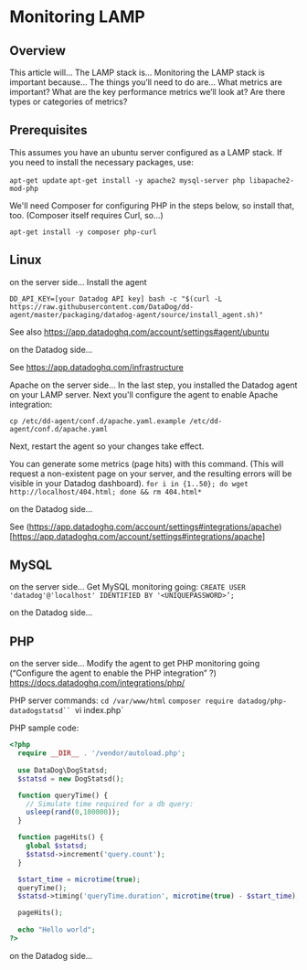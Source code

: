 # Monitoring LAMP

## Overview

This article will…
The LAMP stack is…
Monitoring the LAMP stack is important because…
The things you’ll need to do are…
What metrics are important? What are the key performance metrics we’ll look at? Are there types or categories of metrics?

## Prerequisites

This assumes you have an ubuntu server configured as a LAMP stack. If you need to install the necessary 
packages, use:

`apt-get update`
`apt-get install -y apache2 mysql-server php libapache2-mod-php`

We'll need Composer for configuring PHP in the steps below, so install that, too. (Composer itself requires Curl, so...)

`apt-get install -y composer php-curl`

## Linux
on the server side...
Install the agent

`DD_API_KEY=[your Datadog API key] bash -c "$(curl -L https://raw.githubusercontent.com/DataDog/dd-agent/master/packaging/datadog-agent/source/install_agent.sh)"`

See also https://app.datadoghq.com/account/settings#agent/ubuntu

on the Datadog side...

See https://app.datadoghq.com/infrastructure 


Apache
on the server side...
In the last step, you installed the Datadog agent on your LAMP server. Next you'll configure the agent to enable Apache integration:

`cp /etc/dd-agent/conf.d/apache.yaml.example /etc/dd-agent/conf.d/apache.yaml`

Next, restart the agent so your changes take effect.

You can generate some metrics (page hits) with this command. (This will request a non-existent page on your server, and the resulting errors will be visible in your Datadog dashboard).
`for i in {1..50}; do wget http://localhost/404.html; done && rm 404.html*`

on the Datadog side...

See (https://app.datadoghq.com/account/settings#integrations/apache)[https://app.datadoghq.com/account/settings#integrations/apache]


## MySQL
on the server side...
Get MySQL monitoring going:
`CREATE USER 'datadog'@'localhost' IDENTIFIED BY '<UNIQUEPASSWORD>’;`

on the Datadog side...


## PHP
on the server side...
Modify the agent to get PHP monitoring going
(“Configure the agent to enable the PHP integration” ?)
https://docs.datadoghq.com/integrations/php/

PHP server commands:
`cd /var/www/html`
`composer require datadog/php-datadogstatsd``
`vi index.php`

PHP sample code:
```php
<?php
  require __DIR__ . '/vendor/autoload.php';
 
  use DataDog\DogStatsd;
  $statsd = new DogStatsd();

  function queryTime() {
    // Simulate time required for a db query:
    usleep(rand(0,100000));
  }

  function pageHits() {
    global $statsd;
    $statsd->increment('query.count');
  }

  $start_time = microtime(true);
  queryTime();
  $statsd->timing('queryTime.duration', microtime(true) - $start_time);

  pageHits();
  
  echo "Hello world";
?>
```

on the Datadog side...
